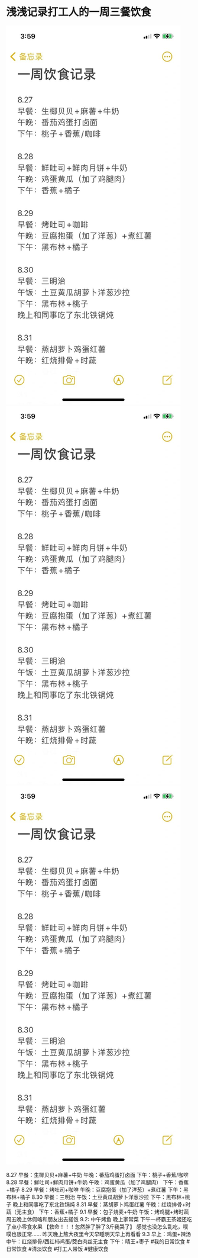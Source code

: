 # 浅浅记录打工人的一周三餐饮食

![](img/2a12fce7-e8e6-4ae8-a5c4-8c82005f1fe5.jpg)
![](img/1d5699cb-27c1-4168-b055-f4b4a44796a5.jpg)
![](img/d17a7d3c-26e9-4820-bdbf-fb2d1002a39b.jpg)

8.27
早餐：生椰贝贝+麻薯+牛奶
午晚：番茄鸡蛋打卤面
下午：桃子+香蕉/咖啡
8.28
早餐：鲜吐司+鲜肉月饼+牛奶
午晚：鸡蛋黄瓜（加了鸡腿肉）
下午：香蕉+橘子
8.29
早餐：烤吐司+咖啡
午晚：豆腐抱蛋（加了洋葱）+煮红薯
下午：黑布林+橘子
8.30
早餐：三明治
午饭：土豆黄瓜胡萝卜洋葱沙拉
下午：黑布林+桃子
晚上和同事吃了东北铁锅炖
8.31
早餐：蒸胡萝卜鸡蛋红薯
午晚：红烧排骨+时蔬（无主食）
下午：香蕉+橘子
9.1
早餐：包子烧麦+牛奶
午饭：烤鸡腿+烤时蔬
周五晚上休假咯和朋友出去搓饭
9.2:
中午烤鱼
晚上家常菜
下午一杯霸王茶姬还吃了点小零食水果
【救命！！！忽然胖了胖了3斤我哭了】
感觉也没怎么乱吃，噗噗也很正常……
昨天晚上熬大夜里今天早睡明天早上再看看
9.3
早上：鸡蛋+辣汤
中午：红烧排骨/西红柿鸡蛋/茭白肉丝无主食
下午：晴王+枣子
#我的日常饮食
#日常饮食
#清淡饮食
#打工人带饭
#健康饮食